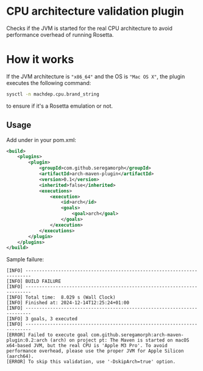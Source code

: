 
# CPU architecture validation plugin
Checks if the JVM is started for the real CPU architecture to avoid performance overhead of running Rosetta.

# How it works
If the JVM architecture is `"x86_64"` and the OS is `"Mac OS X"`, the plugin executes the following command:
```bash
sysctl -n machdep.cpu.brand_string
``` 
to ensure if it's a Rosetta emulation or not.

## Usage
Add under in your pom.xml:
```xml
<build>
    <plugins>
        <plugin>
            <groupId>com.github.seregamorph</groupId>
            <artifactId>arch-maven-plugin</artifactId>
            <version>0.1</version>
            <inherited>false</inherited>
            <executions>
                <execution>
                    <id>arch</id>
                    <goals>
                        <goal>arch</goal>
                    </goals>
                </execution>
            </executions>
        </plugin>
    </plugins>
</build>
```

Sample failure:
```
[INFO] ------------------------------------------------------------------------
[INFO] BUILD FAILURE
[INFO] ------------------------------------------------------------------------
[INFO] Total time:  8.029 s (Wall Clock)
[INFO] Finished at: 2024-12-14T12:25:24+01:00
[INFO] ------------------------------------------------------------------------
[INFO] 3 goals, 3 executed
[INFO] ------------------------------------------------------------------------
[ERROR] Failed to execute goal com.github.seregamorph:arch-maven-plugin:0.2:arch (arch) on project pt: The Maven is started on macOS x64-based JVM, but the real CPU is 'Apple M3 Pro'. To avoid performance overhead, please use the proper JVM for Apple Silicon (aarch64).
[ERROR] To skip this validation, use '-DskipArch=true' option.
```
